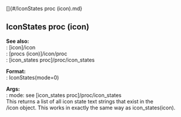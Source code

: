 []{#/IconStates proc (icon).md}    
## IconStates proc (icon)    
**See also:**    
:   [icon]/icon    
:   [procs (icon)]/icon/proc    
:   [icon_states proc]/proc/icon_states    
<!-- -->    
**Format:**    
:   IconStates(mode=0)    
<!-- -->    
**Args:**    
:   mode: see [icon_states proc]/proc/icon_states    
This returns a list of all icon state text strings that exist in the    
/icon object. This works in exactly the same way as icon_states(icon).  